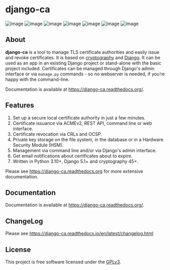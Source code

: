 # django-ca

![image](https://github.com/mathiasertl/django-ca/workflows/Tests/badge.svg)
![image](https://github.com/mathiasertl/django-ca/workflows/Code%20quality/badge.svg)
![image](https://img.shields.io/pypi/v/django-ca.svg)
![image](https://img.shields.io/pypi/dm/django-ca.svg)
![image](https://img.shields.io/pypi/pyversions/django-ca.svg)
![image](https://img.shields.io/pypi/status/django-ca.svg)
![image](https://img.shields.io/github/license/mathiasertl/django-ca)

## About

**django-ca** is a tool to manage TLS certificate authorities and easily issue and revoke certificates. It is
based on [cryptography](https://cryptography.io/) and [Django](https://www.djangoproject.com/>). It can be used as an app in an existing Django project or
stand-alone with the basic project included. Certificates can be managed through Django's admin interface or
via `manage.py` commands - so no webserver is needed, if you’re happy with the command-line.

Documentation is available at https://django-ca.readthedocs.org/.

## Features

1. Set up a secure local certificate authority in just a few minutes.
2. Certificate issuance via ACMEv2, REST API, command line or web interface.
3. Certificate revocation via CRLs and OCSP.
4. Private key storage on the file system, in the database or in a Hardware Security Module (HSM).
5. Management via command line and/or via Django's admin interface.
6. Get email notifications about certificates about to expire.
7. Written in Python 3.10+, Django 5.1+ and cryptography 45+.

Please see https://django-ca.readthedocs.org for more extensive documentation.

## Documentation

Documentation is available at https://django-ca.readthedocs.org/.

## ChangeLog

Please see https://django-ca.readthedocs.io/en/latest/changelog.html

## License

This project is free software licensed under the [GPLv3](https://www.gnu.org/licenses/gpl.txt).
